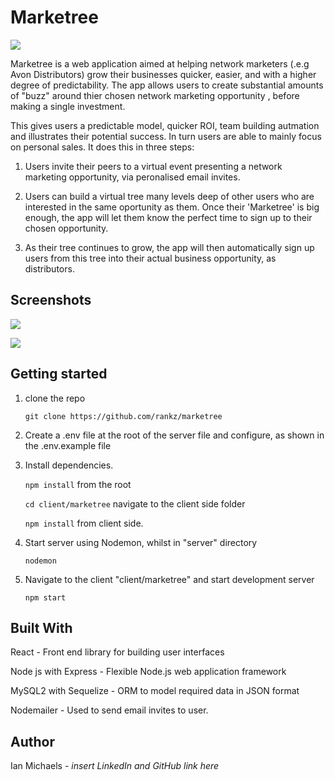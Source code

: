 # **Marketree**



![](https://user-images.githubusercontent.com/12765479/125202385-49a72180-e26b-11eb-9fbe-80907ccd4744.png)





Marketree is a web application aimed at helping network marketers (.e.g Avon Distributors) grow their businesses quicker, easier, and with a higher degree of predictability. The app allows users to create substantial amounts of "buzz" around thier chosen network marketing opportunity , before making a single investment. 

This gives users a predictable model, quicker ROI, team building autmation and illustrates their potential success. In turn users are able to mainly focus on personal sales. It does this in three steps:

1. Users invite their peers to a virtual event presenting a network marketing opportunity, via peronalised email invites. 

2. Users can build a virtual tree many levels deep of other users who are interested in the same oportunity as them. Once their 'Marketree' is big enough, the app will let them know the perfect time to sign up to their chosen opportunity. 

3. As their tree continues to grow, the app will then automatically sign up users from this tree into their actual business opportunity, as distributors.



## **Screenshots**

![](https://user-images.githubusercontent.com/12765479/125202153-3051a580-e26a-11eb-9a98-64ab599b3e52.png)

![](https://user-images.githubusercontent.com/12765479/125202256-a9e99380-e26a-11eb-9fa0-b314bc50efbb.png)



## Getting started

1. clone the repo

   `git clone https://github.com/rankz/marketree `

2. Create a .env file at the root of the server file and configure, as shown in the .env.example file

3. Install dependencies.

   `npm install` from the root

   `cd client/marketree` navigate to the client side folder

   `npm install` from client side.

4. Start server using Nodemon, whilst in "server" directory

   `nodemon`

5. Navigate to the client  "client/marketree" and start development server

   `npm start`



## Built With

React - Front end library for building user interfaces

Node js with Express - Flexible Node.js web application framework

MySQL2 with Sequelize - ORM to model required data in JSON format

Nodemailer - Used to send email invites to user.



## Author

Ian Michaels - *insert LinkedIn and GitHub link here*




